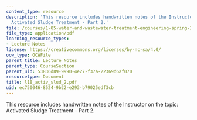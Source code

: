```yaml
---
content_type: resource
description: 'This resource includes handwritten notes of the Instructor on the topic:
  Activated Sludge Treatment - Part 2.'
file: /courses/1-85-water-and-wastewater-treatment-engineering-spring-2006/ec75004685249b22e293b79025edf3cb_l18_activ_slud_2.pdf
file_type: application/pdf
learning_resource_types:
- Lecture Notes
license: https://creativecommons.org/licenses/by-nc-sa/4.0/
ocw_type: OCWFile
parent_title: Lecture Notes
parent_type: CourseSection
parent_uid: 53836d89-9990-4e27-f37a-22369d6af070
resourcetype: Document
title: l18_activ_slud_2.pdf
uid: ec750046-8524-9b22-e293-b79025edf3cb
---
```

This resource includes handwritten notes of the Instructor on the topic: Activated Sludge Treatment - Part 2.